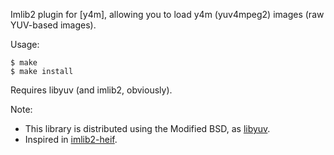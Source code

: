 Imlib2 plugin for [y4m], allowing you to load y4m (yuv4mpeg2) images (raw YUV-based images).

Usage:

    $ make
    $ make install

Requires libyuv (and imlib2, obviously).

Note:

* This library is distributed using the Modified BSD, as [libyuv].
* Inspired in [imlib2-heif](https://github.com/arp242/imlib2-heif).

[libyuv]: https://chromium.googlesource.com/libyuv/libyuv/

